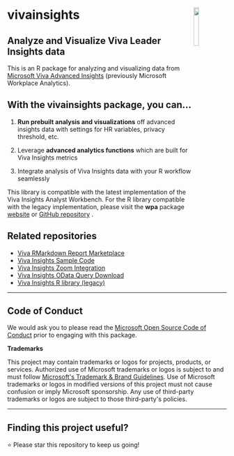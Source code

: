 # vivainsights <img src="https://raw.githubusercontent.com/microsoft/vivainsights/main/man/figures/logo.png" align="right" width=15% />

## Analyze and Visualize Viva Leader Insights data

This is an R package for analyzing and visualizing data from [Microsoft Viva Advanced Insights](https://www.microsoft.com/en-gb/microsoft-viva/insights/) (previously Microsoft Workplace Analytics). 

## With the **vivainsights** package, you can...

1. **Run prebuilt analysis and visualizations** off advanced insights data with settings for HR variables, privacy threshold, etc.

2. Leverage **advanced analytics functions** which are built for Viva Insights metrics

3. Integrate analysis of Viva Insights data with your R workflow seamlessly

This library is compatible with the latest implementation of the Viva Insights Analyst Workbench. For the R library compatible with the legacy implementation, please visit the **wpa** package [website](https://microsoft.github.io/wpa/) or [GitHub repository](https://github.com/microsoft/wpa/) . 


## Related repositories

- [Viva RMarkdown Report Marketplace](https://github.com/microsoft/VivaRMDReportMarketplace/)
- [Viva Insights Sample Code](https://github.com/microsoft/viva-insights-sample-code/)
- [Viva Insights Zoom Integration](https://github.com/microsoft/vivainsights_zoom_int/)
- [Viva Insights OData Query Download](https://github.com/microsoft/vivainsights-odatadl/)
- [Viva Insights R library (legacy)](https://microsoft.github.io/wpa/)

---

## Code of Conduct

We would ask you to please read the [Microsoft Open Source Code of Conduct](https://opensource.microsoft.com/codeofconduct/) prior to engaging with this package.


**Trademarks** 

This project may contain trademarks or logos for projects, products, or services. Authorized use of Microsoft trademarks or logos is subject to and must follow [Microsoft's Trademark & Brand Guidelines](https://www.microsoft.com/en-us/legal/intellectualproperty/trademarks/). Use of Microsoft trademarks or logos in modified versions of this project must not cause confusion or imply Microsoft sponsorship. Any use of third-party trademarks or logos are subject to those third-party's policies.

---

## Finding this project useful? 

:star: Please star this repository to keep us going! 
